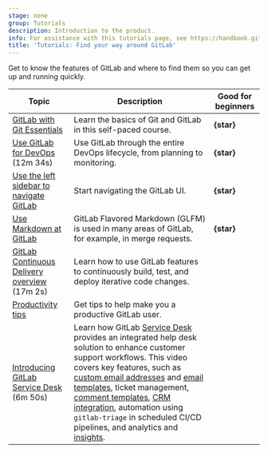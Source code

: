 ```yaml
---
stage: none
group: Tutorials
description: Introduction to the product.
info: For assistance with this tutorials page, see https://handbook.gitlab.com/handbook/product/ux/technical-writing/#assignments-to-other-projects-and-subjects.
title: 'Tutorials: Find your way around GitLab'
---
```


Get to know the features of GitLab and where to find them so you can get up
and running quickly.

| Topic | Description | Good for beginners |
|-------|-------------|--------------------|
| [GitLab with Git Essentials](https://university.gitlab.com/courses/gitlab-with-git-essentials-s2)  |  Learn the basics of Git and GitLab in this self-paced course. | **{star}** |
| <i class="fa fa-youtube-play youtube" aria-hidden="true"></i> [Use GitLab for DevOps](https://www.youtube.com/watch?v=7q9Y1Cv-ib0) (12m 34s) | Use GitLab through the entire DevOps lifecycle, from planning to monitoring. | **{star}** |
| [Use the left sidebar to navigate GitLab](left_sidebar/_index.md) |  Start navigating the GitLab UI. | **{star}** |
| [Use Markdown at GitLab](../user/markdown.md) |  GitLab Flavored Markdown (GLFM) is used in many areas of GitLab, for example, in merge requests. | **{star}** |
| <i class="fa fa-youtube-play youtube" aria-hidden="true"></i> [GitLab Continuous Delivery overview](https://www.youtube.com/watch?v=M7rBDZYsx8U&list=PLFGfElNsQthYDx0A_FaNNfUm9NHsK6zED&index=193) (17m 2s) | Learn how to use GitLab features to continuously build, test, and deploy iterative code changes. | |
| [Productivity tips](https://about.gitlab.com/blog/2021/02/18/improve-your-gitlab-productivity-with-these-10-tips/) | Get tips to help make you a productive GitLab user. | |
| <i class="fa fa-youtube-play youtube" aria-hidden="true"></i> [Introducing GitLab Service Desk](https://www.youtube.com/watch?v=LDVQXv3I5rI) (6m 50s) | Learn how GitLab [Service Desk](../user/project/service_desk/index.md) provides an integrated help desk solution to enhance customer support workflows. This video covers key features, such as [custom email addresses](../user/project/service_desk/configure.md#custom-email-address) and [email templates](../user/project/service_desk/configure.md#customize-emails-sent-to-external-participants), ticket management, [comment templates](../user/profile/comment_templates.md), [CRM integration](../user/crm/index.md), automation using `gitlab-triage` in scheduled CI/CD pipelines, and analytics and [insights](../user/project/insights/index.md). | |

